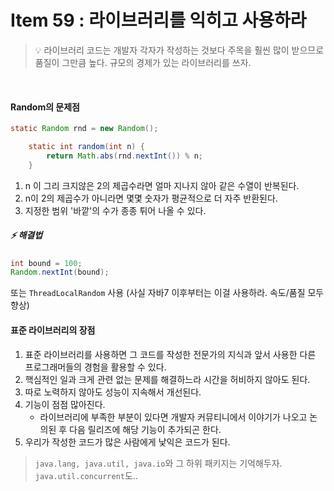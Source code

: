 # Item 59 : 라이브러리를 익히고 사용하라

> 💡 라이브러리 코드는 개발자 각자가 작성하는 것보다 주목을 훨씬 많이 받으므로 품질이 그만큼 높다. 규모의 경제가 있는 라이브러리를 쓰자.

<br/>

#### Random의 문제점
```java
static Random rnd = new Random();

    static int random(int n) {
        return Math.abs(rnd.nextInt()) % n;
    }
```
1. n 이 그리 크지않은 2의 제곱수라면 얼마 지나지 않아 같은 수열이 반복된다.
2. n이 2의 제곱수가 아니라면 몇몇 숫자가 평균적으로 더 자주 반환된다.
3. 지정한 범위 '바깥'의 수가 종종 튀어 나올 수 있다.

##### ⚡️ 해결법
```java
int bound = 100;
Random.nextInt(bound);
```
또는
```ThreadLocalRandom``` 사용 (사실 자바7 이후부터는 이걸 사용하라. 속도/품질 모두 향상)


#### 표준 라이브러리의 장점

1. 표준 라이브러리를 사용하면 그 코드를 작성한 전문가의 지식과 앞서 사용한 다른 프로그래머들의 경험을 활용할 수 있다.
2. 핵심적인 일과 크게 관련 없는 문제를 해결하느라 시간을 허비하지 않아도 된다.
3. 따로 노력하지 않아도 성능이 지속해서 개선된다.
4. 기능이 점점 많아진다.
    - 라이브러리에 부족한 부분이 있다면 개발자 커뮤티니에서 이야기가 나오고 논의된 후 다음 릴리즈에 해당 기능이 추가되곤 한다.
5. 우리가 작성한 코드가 많은 사람에게 낯익은 코드가 된다.

> ```java.lang, java.util, java.io```와 그 하위 패키지는 기억해두자. ```java.util.concurrent```도..


